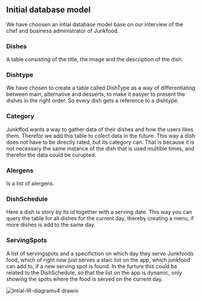## Initial database model

We have choosen an intial database model base on our interview of the chef and business administrator of Junkfood.

### Dishes
A table consisting of the title, the image and the description of the dish.

### Dishtype
We have chosen to create a table called DishType as a way of differentiating between main, alternative and desserts, to make it easyer to present the dishes in the right order.
So every dish gets a reference to a dishtype.

### Category
Junkffod wants a way to gather data of their dishes and how the users likes them. Therefor we add this table to colect data in the future.
This way a dish does not have to be directly rated, but its category can. That is because it is not necessary the same instance of the dish that is used multible times, and therefor the data could be curupted.

### Alergens
Is a list of alergens.

### DishSchedule
Here a dish is story by its id together with a serving date. This way you can query the table for all dishes for the current day, thereby creating a menu, if more dishes is add to the same day.

### ServingSpots
A list of servingspots and a specifiction on which day they serve Junkfoods food, which of right now just serves a staic list on the app, which junkfood can add to, if a new serving spot is found. 
In the furture this could be related to the DishSchedule, so that the list on the app is dynamic, only showing the spots where the food is served on the current day.

![Intial-IR-diagramv4 drawio](https://github.com/Junkfood-dk/JunkFoodAdmin/assets/118807770/513a771f-8855-4af1-89f6-84958172a0aa)





